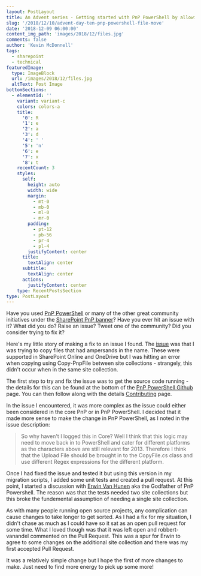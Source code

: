 ```yaml
---
layout: PostLayout
title: An Advent series - Getting started with PnP PowerShell by allowing file move across site collections
slug: '/2018/12/10/advent-day-ten-pnp-powershell-file-move'
date: '2018-12-09 06:00:00'
content_img_path: 'images/2018/12/files.jpg'
comments: false
author: 'Kevin McDonnell'
tags:
  - sharepoint
  - technical
featuredImage:
  type: ImageBlock
  url: /images/2018/12/files.jpg
  altText: Post Image
bottomSections:
  - elementId: ''
    variant: variant-c
    colors: colors-a
    title:
      '0': R
      '1': e
      '2': a
      '3': d
      '4': ' '
      '5': 'n'
      '6': e
      '7': x
      '8': t
    recentCount: 3
    styles:
      self:
        height: auto
        width: wide
        margin:
          - mt-0
          - mb-0
          - ml-0
          - mr-0
        padding:
          - pt-12
          - pb-56
          - pr-4
          - pl-4
        justifyContent: center
      title:
        textAlign: center
      subtitle:
        textAlign: center
      actions:
        justifyContent: center
    type: RecentPostsSection
type: PostLayout
---
```


Have you used [PnP PowerShell](https://github.com/SharePoint/PnP-PowerShell) or many of the other great community initiatives under the [SharePoint PnP banner](https://docs.microsoft.com/en-us/sharepoint/dev/community/community)? Have you ever hit an issue with it? What did you do? Raise an issue? Tweet one of the community? Did you consider trying to fix it?

Here's my little story of making a fix to an issue I found. The [issue](https://github.com/SharePoint/PnP-PowerShell/issues/1051) was that I was trying to copy files that had ampersands in the name. These were supported in SharePoint Online and OneDrive but I was hitting an error when copying using Copy-PnpFile between site collections - strangely, this didn't occur when in the same site collection.

The first step to try and fix the issue was to get the source code running - the details for this can be found at the bottom of the [PnP PowerShell Github](https://github.com/SharePoint/PnP-PowerShell) page. You can then follow along with the details [Contributing](https://github.com/SharePoint/PnP-PowerShell/blob/master/CONTRIBUTING.md) page.

In the issue I encountered, it was more complex as the issue could either been considered in the core PnP or in PnP PowerShell. I decided that it made more sense to make the change in PnP PowerShell, as I noted in the issue description:

> So why haven't I logged this in Core? Well I think that this logic may need to move back in to PowerShell and cater for different platforms as the characters above are still relevant for 2013. Therefore I think that the Upload File should be brought in to the CopyFile.cs class and use different Regex expressions for the different platform.

Once I had fixed the issue and tested it but using this version in my migration scripts, I added some unit tests and created a pull request. At this point, I started a discussion with [Erwin Van Hunen](https://twitter.com/erwinvanhunen) aka the Godfather of PnP Powershell. The reason was that the tests needed two site collections but this broke the fundemental assumption of needing a single site collection.

As with many people running open source projects, any complication can cause changes to take longer to get sorted. As I had a fix for my situation, I didn't chase as much as I could have so it sat as an open pull request for some time. What I loved though was that it was left open and robbert-vanandel commented on the Pull Request. This was a spur for Erwin to agree to some changes on the additional site collection and there was my first accepted Pull Request.

It was a relatively simple change but I hope the first of more changes to make. Just need to find more energy to pick up some more!
